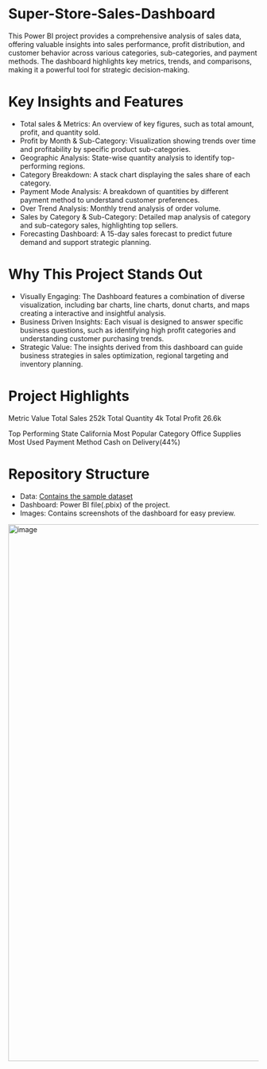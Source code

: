 # Super-Store-Sales-Dashboard
This Power BI project provides a comprehensive analysis of sales data, offering valuable insights into sales performance, profit distribution, and customer behavior across various categories, sub-categories, and payment methods. The dashboard highlights key metrics, trends, and comparisons, making it a powerful tool for strategic decision-making.


# Key Insights and Features
- Total sales & Metrics: An overview of key figures, such as total amount, profit, and quantity sold.
- Profit by Month & Sub-Category: Visualization showing trends over time and profitability by specific product sub-categories.
- Geographic Analysis: State-wise quantity analysis to identify top-performing regions.
- Category Breakdown: A stack chart displaying the sales share of each category.
- Payment Mode Analysis: A breakdown of quantities by different payment method to understand customer preferences.
- Over Trend Analysis: Monthly trend analysis of order volume.
- Sales by Category & Sub-Category: Detailed map analysis of category and sub-category sales, highlighting top sellers.
- Forecasting Dashboard: A 15-day sales forecast to predict future demand and support strategic planning.


# Why This Project Stands Out
- Visually Engaging: The Dashboard features a combination of diverse visualization, including bar charts, line charts, donut charts, and maps creating a interactive and insightful analysis.
- Business Driven Insights: Each visual is designed to answer specific business questions, such as identifying high profit categories and understanding customer purchasing trends.
- Strategic Value: The insights derived from this dashboard can guide business strategies in sales optimization, regional targeting and inventory planning.


# Project Highlights
Metric Value 
Total Sales     252k
Total Quantity  4k
Total Profit    26.6k

Top Performing State   California
Most Popular Category  Office Supplies
Most Used Payment Method  Cash on Delivery(44%)



# Repository Structure
- Data: [Contains the sample dataset](https://github.com/Anisa-Muneer/Super-Store-Sales-Dashboard/blob/main/SuperStore_Sales_Dataset.csv)
- Dashboard: Power BI file(.pbix) of the project.
- Images: Contains screenshots of the dashboard for easy preview.
<img width="1920" height="1080" alt="image" src="https://github.com/user-attachments/assets/0dc5a209-f5fa-4243-89c4-a3679b07a763" />



